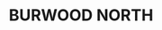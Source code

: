 ---
lastmod: '2025-04-06T06:05:20+00:00'
latitude: -33.880049
layout: suburb
longitude: 151.101757
postcode: '2134'
state: NSW
title: BURWOOD NORTH
url: /nsw/burwood-north/
---